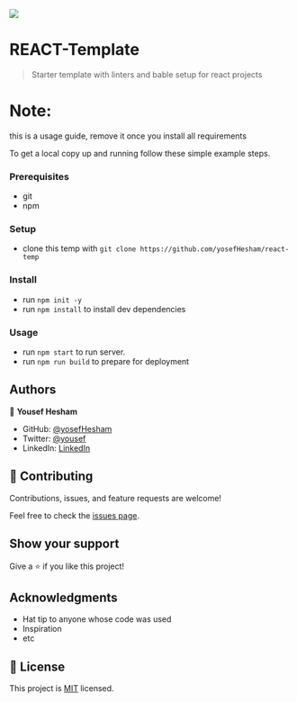 ![](https://img.shields.io/badge/Microverse-blueviolet)

# REACT-Template

> Starter template with linters and bable setup for react projects


# Note:
this is a usage guide, remove it once you install all requirements



To get a local copy up and running follow these simple example steps.

### Prerequisites
- git
- npm

### Setup
- clone this temp with `git clone https://github.com/yosefHesham/react-temp`

### Install
- run `npm init -y`
- run `npm install` to install dev dependencies

### Usage
- run `npm start` to run server.
- run `npm run build` to prepare for deployment




## Authors

👤 **Yousef Hesham**

- GitHub: [@yosefHesham](https://github.com/yosefHesham)
- Twitter: [@yousef](https://twitter.com/Yousef45653478)
- LinkedIn: [LinkedIn](https://www.linkedin.com/in/yousef-hesham-b132ba179/)

## 🤝 Contributing

Contributions, issues, and feature requests are welcome!

Feel free to check the [issues page](../../issues/).

## Show your support

Give a ⭐️ if you like this project!

## Acknowledgments

- Hat tip to anyone whose code was used
- Inspiration
- etc

## 📝 License

This project is [MIT](./MIT.md) licensed.